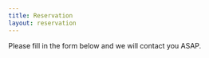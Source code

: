 ```yaml
---
title: Reservation
layout: reservation
---
```


Please fill in the form below and we will contact you ASAP.